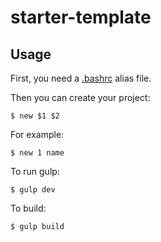 # starter-template

## Usage

First, you need a [.bashrc](https://github.com/fast1sh/bashrc) alias file.

Then you can create your project:
```
$ new $1 $2
```
For example:
```
$ new 1 name
```
To run gulp:
```
$ gulp dev
```
To build:
```
$ gulp build
```
